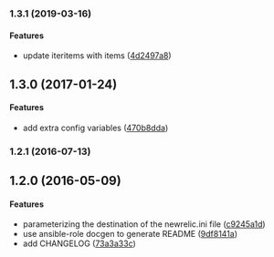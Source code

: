 <a name="1.3.1"></a>
### 1.3.1 (2019-03-16)


#### Features

*   update iteritems with items ([4d2497a8](https://github.com/weareinteractive/ansible-php5-newrelic/commit/4d2497a8a5e179696a6d8d6d50bc2b1203660c31))



<a name="1.3.0"></a>
## 1.3.0 (2017-01-24)


#### Features

*   add extra config variables ([470b8dda](https://github.com/weareinteractive/ansible-php5-newrelic/commit/470b8dda43673170c41fef09f5cf65ec3ba89444))



<a name="1.2.1"></a>
### 1.2.1 (2016-07-13)




<a name="1.2.0"></a>
## 1.2.0 (2016-05-09)


#### Features

*   parameterizing the destination of the newrelic.ini file ([c9245a1d](https://github.com/weareinteractive/ansible-php5-newrelic/commit/c9245a1d3e999dd114829ebd73dcb55040426012))
*   use ansible-role docgen to generate README ([9df8141a](https://github.com/weareinteractive/ansible-php5-newrelic/commit/9df8141a9ba72e5c2e5803aa52a6f288bb60f4f1))
*   add CHANGELOG ([73a3a33c](https://github.com/weareinteractive/ansible-php5-newrelic/commit/73a3a33c95e71e9b2851d51ccd6df9d8490c1189))



